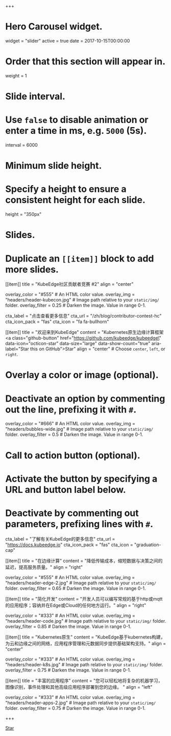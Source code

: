 +++
# Hero Carousel widget.
widget = "slider"
active = true
date = 2017-10-15T00:00:00

# Order that this section will appear in.
weight = 1

# Slide interval.
# Use `false` to disable animation or enter a time in ms, e.g. `5000` (5s).
interval = 6000

# Minimum slide height.
# Specify a height to ensure a consistent height for each slide.
height = "350px"

# Slides.
# Duplicate an `[[item]]` block to add more slides.
[[item]]
  title = "KubeEdge社区贡献者竞赛 #2"
  align = "center"

  overlay_color = "#555"  # An HTML color value.
  overlay_img = "headers/header-kubecon.jpg"  # Image path relative to your `static/img/` folder.
  overlay_filter = 0.25  # Darken the image. Value in range 0-1.

  cta_label = "点击查看更多信息"
  cta_url = "/zh/blog/contributor-contest-hc"
  cta_icon_pack = "fas"
  cta_icon = "fa fa-bullhorn"

[[item]]
  title = "欢迎来到KubeEdge"
  content = "Kubernetes原生边缘计算框架 <br /> <a class=\"github-button\" href=\"https://github.com/kubeedge/kubeedge\" data-icon=\"octicon-star\" data-size=\"large\" data-show-count=\"true\" aria-label=\"Star this on GitHub\">Star</a>"
  align = "center"  # Choose `center`, `left`, or `right`.

  # Overlay a color or image (optional).
  #   Deactivate an option by commenting out the line, prefixing it with `#`.
  overlay_color = "#666"  # An HTML color value.
  overlay_img = "headers/bubbles-wide.jpg"  # Image path relative to your `static/img/` folder.
  overlay_filter = 0.5  # Darken the image. Value in range 0-1.

  # Call to action button (optional).
  #   Activate the button by specifying a URL and button label below.
  #   Deactivate by commenting out parameters, prefixing lines with `#`.
  cta_label = "了解有关KubeEdge的更多信息"
  cta_url = "https://docs.kubeedge.io"
  cta_icon_pack = "fas"
  cta_icon = "graduation-cap"

[[item]]
  title = "在边缘计算"
  content = "降低传输成本，缩短数据与决策之间的延迟，提高服务质量。"
  align = "right"

  overlay_color = "#555"  # An HTML color value.
  overlay_img = "headers/header-edge-2.jpg"  # Image path relative to your `static/img/` folder.
  overlay_filter = 0.65  # Darken the image. Value in range 0-1.

[[item]]
  title = "简化开发"
  content = "开发人员可以编写常规的基于http或mqtt的应用程序；容纳并在Edge或Cloud的任何地方运行。"
  align = "right"

  overlay_color = "#333"  # An HTML color value.
  overlay_img = "headers/header-code.jpg"  # Image path relative to your `static/img/` folder.
  overlay_filter = 0.85  # Darken the image. Value in range 0-1.

[[item]]
  title = "Kubernetes原生"
  content = "KubeEdge基于kubernetes构建，为云和边缘之间的网络，应用程序管理和元数据同步提供基础架构支持。"
  align = "center"

  overlay_color = "#333"  # An HTML color value.
  overlay_img = "headers/header-k8s.jpg"  # Image path relative to your `static/img/` folder.
  overlay_filter = 0.75  # Darken the image. Value in range 0-1.

[[item]]
  title = "丰富的应用程序"
  content = "您可以轻松地将复杂的机器学习，图像识别，事件处理和其他高级应用程序部署到您的边缘。 "
  align = "left"

  overlay_color = "#333"  # An HTML color value.
  overlay_img = "headers/header-apps-2.jpg"  # Image path relative to your `static/img/` folder.
  overlay_filter = 0.75  # Darken the image. Value in range 0-1.

+++

<div class="mt-3">
  <a class="github-button" href="https://github.com/kubeedge/kubeedge" data-icon="octicon-star" data-size="large" data-show-count="true" aria-label="Star this on GitHub">Star</a>
</div>
<script async defer src="https://buttons.github.io/buttons.js"></script>
